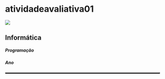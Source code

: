 # atividadeavaliativa01
<img src = "https://www1.satc.edu.br/portais/alunos/assets/img/logoSatc.png">
<h2>Informática</h2>
<table style="border-color: #1C1C1C" border=2 border rules=none bgcolor=#DCDCDC >
<h5>Programação</h5>
<h5>Ano</h5>
</table>
